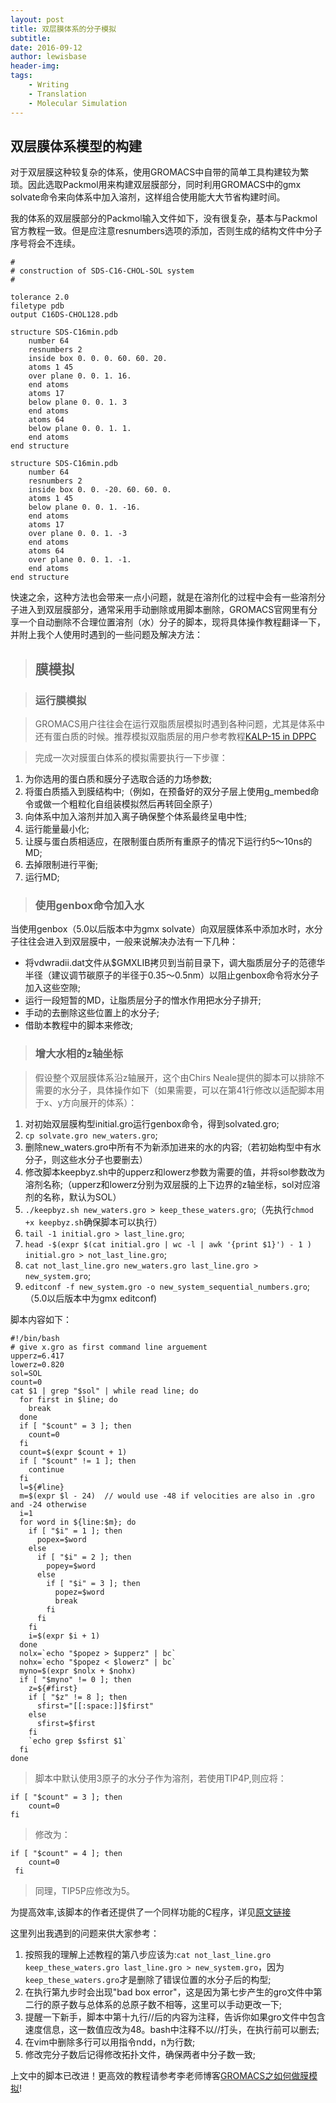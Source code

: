 ```yaml
---
layout: post
title: 双层膜体系的分子模拟
subtitle:
date: 2016-09-12
author: lewisbase
header-img:
tags: 
    - Writing
    - Translation
    - Molecular Simulation
---
```


## 双层膜体系模型的构建

对于双层膜这种较复杂的体系，使用GROMACS中自带的简单工具构建较为繁琐。因此选取Packmol用来构建双层膜部分，同时利用GROMACS中的gmx solvate命令来向体系中加入溶剂，这样组合使用能大大节省构建时间。

我的体系的双层膜部分的Packmol输入文件如下，没有很复杂，基本与Packmol官方教程一致。但是应注意resnumbers选项的添加，否则生成的结构文件中分子序号将会不连续。

	#  
	# construction of SDS-C16-CHOL-SOL system  
	#  
	
	tolerance 2.0  
	filetype pdb  
	output C16DS-CHOL128.pdb  
	
	structure SDS-C16min.pdb  
	    number 64  
		resnumbers 2  
	    inside box 0. 0. 0. 60. 60. 20.  
	    atoms 1 45  
	    over plane 0. 0. 1. 16.  
	    end atoms  
		atoms 17  
		below plane 0. 0. 1. 3  
		end atoms  
		atoms 64  
		below plane 0. 0. 1. 1.  
		end atoms  
	end structure  
	
	structure SDS-C16min.pdb  
	    number 64  
		resnumbers 2  
	    inside box 0. 0. -20. 60. 60. 0.  
	    atoms 1 45  
	    below plane 0. 0. 1. -16.  
	    end atoms  
		atoms 17  
		over plane 0. 0. 1. -3  
		end atoms  
		atoms 64  
		over plane 0. 0. 1. -1.  
		end atoms  
	end structure  

快速之余，这种方法也会带来一点小问题，就是在溶剂化的过程中会有一些溶剂分子进入到双层膜部分，通常采用手动删除或用脚本删除，GROMACS官网里有分享一个自动删除不合理位置溶剂（水）分子的脚本，现将具体操作教程翻译一下，并附上我个人使用时遇到的一些问题及解决方法：

> ## 膜模拟

> ### 运行膜模拟

> GROMACS用户往往会在运行双脂质层模拟时遇到各种问题，尤其是体系中还有蛋白质的时候。推荐模拟双脂质层的用户参考教程[KALP-15 in DPPC](http://www.bevanlab.biochem.vt.edu/Pages/Personal/justin/gmx-tutorials/membrane_protein/index.html)

> 完成一次对膜蛋白体系的模拟需要执行一下步骤：
>
1. 为你选用的蛋白质和膜分子选取合适的力场参数;  
2. 将蛋白质插入到膜结构中;（例如，在预备好的双分子层上使用g_membed命令或做一个粗粒化自组装模拟然后再转回全原子）  
3. 向体系中加入溶剂并加入离子确保整个体系最终呈电中性;  
4. 运行能量最小化;  
5. 让膜与蛋白质相适应，在限制蛋白质所有重原子的情况下运行约5～10ns的MD;  
6. 去掉限制进行平衡;  
7. 运行MD;  

> ### 使用genbox命令加入水
>
当使用genbox（5.0以后版本中为gmx solvate）向双层膜体系中添加水时，水分子往往会进入到双层膜中，一般来说解决办法有一下几种：
>
* 将vdwradii.dat文件从$GMXLIB拷贝到当前目录下，调大脂质层分子的范德华半径（建议调节碳原子的半径于0.35～0.5nm）以阻止genbox命令将水分子加入这些空隙;  
* 运行一段短暂的MD，让脂质层分子的憎水作用把水分子排开;  
* 手动的去删除这些位置上的水分子;  
* 借助本教程中的脚本来修改;  

> ### 增大水相的z轴坐标

> 假设整个双层膜体系沿z轴展开，这个由Chirs Neale提供的脚本可以排除不需要的水分子，具体操作如下（如果需要，可以在第41行修改以适配脚本用于x、y方向展开的体系）：
> 
1. 对初始双层膜构型initial.gro运行genbox命令，得到solvated.gro;  
2. `cp solvate.gro new_waters.gro`;  
3. 删除new_waters.gro中所有不为新添加进来的水的内容;（若初始构型中有水分子，则这些水分子也要删去）  
4. 修改脚本keepbyz.sh中的upperz和lowerz参数为需要的值，并将sol参数改为溶剂名称;（upperz和lowerz分别为双层膜的上下边界的z轴坐标，sol对应溶剂的名称，默认为SOL）  
5. `./keepbyz.sh new_waters.gro > keep_these_waters.gro`;（先执行`chmod +x keepbyz.sh`确保脚本可以执行）  
6. `tail -1 initial.gro > last_line.gro`;  
7. `head -$(expr $(cat initial.gro | wc -l | awk '{print $1}') - 1 ) initial.gro > not_last_line.gro`;  
8. `cat not_last_line.gro new_waters.gro last_line.gro > new_system.gro`;  
9. `editconf -f new_system.gro -o new_system_sequential_numbers.gro`;（5.0以后版本中为gmx editconf)  
>
脚本内容如下：

	#!/bin/bash
	# give x.gro as first command line arguement
	upperz=6.417
	lowerz=0.820
	sol=SOL
	count=0
	cat $1 | grep "$sol" | while read line; do
	  for first in $line; do
	    break
	  done
	  if [ "$count" = 3 ]; then
	    count=0
	  fi
	  count=$(expr $count + 1)
	  if [ "$count" != 1 ]; then
	    continue
	  fi
	  l=${#line}
	  m=$(expr $l - 24)  // would use -48 if velocities are also in .gro and -24 otherwise
	  i=1
	  for word in ${line:$m}; do
	    if [ "$i" = 1 ]; then
	      popex=$word
	    else
	      if [ "$i" = 2 ]; then
	        popey=$word
	      else
	        if [ "$i" = 3 ]; then
	          popez=$word
	          break
	        fi
	      fi
	    fi
	    i=$(expr $i + 1)
	  done
	  nolx=`echo "$popez > $upperz" | bc`
	  nohx=`echo "$popez < $lowerz" | bc`
	  myno=$(expr $nolx + $nohx)
	  if [ "$myno" != 0 ]; then
	    z=${#first}
	    if [ "$z" != 8 ]; then
	      sfirst="[[:space:]]$first"
	    else
	      sfirst=$first
	    fi
	    `echo grep $sfirst $1`
	  fi
	done


> 脚本中默认使用3原子的水分子作为溶剂，若使用TIP4P,则应将：

    if [ "$count" = 3 ]; then
        count=0
    fi

> 修改为：

    if [ "$count" = 4 ]; then
        count=0
     fi

> 同理，TIP5P应修改为5。

为提高效率,该脚本的作者还提供了一个同样功能的C程序，详见[原文链接](http://www.gromacs.org/Documentation/How-tos/Membrane_Simulations)

这里列出我遇到的问题来供大家参考：

1. 按照我的理解上述教程的第八步应该为:`cat not_last_line.gro keep_these_waters.gro last_line.gro > new_system.gro`，因为`keep_these_waters.gro`才是删除了错误位置的水分子后的构型;  
2. 在执行第九步时会出现"bad box error"，这是因为第七步产生的gro文件中第二行的原子数与总体系的总原子数不相等，这里可以手动更改一下;  
3. 提醒一下新手，脚本中第十九行//后的内容为注释，告诉你如果gro文件中包含速度信息，这一数值应改为48。bash中注释不以//打头，在执行前可以删去;  
4. 在vim中删除多行可以用指令ndd，n为行数;  
5. 修改完分子数后记得修改拓扑文件，确保两者中分子数一致;  

上文中的脚本已改进！更高效的教程请参考李老师博客[GROMACS之如何做膜模拟](http://jerkwin.github.io/2016/09/19/GROMACS%E5%A6%82%E4%BD%95%E5%81%9A%E4%B9%8B%E8%86%9C%E6%A8%A1%E6%8B%9F/)!




